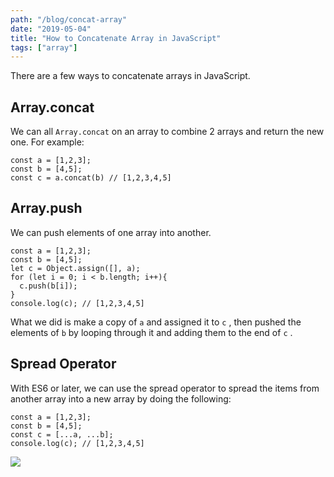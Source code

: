 ```yaml
---
path: "/blog/concat-array"
date: "2019-05-04"
title: "How to Concatenate Array in JavaScript"
tags: ["array"]
---
```


There are a few ways to concatenate arrays in JavaScript.

## Array.concat

We can all `Array.concat` on an array to combine 2 arrays and return the new one. For example:

```
const a = [1,2,3];
const b = [4,5];
const c = a.concat(b) // [1,2,3,4,5]
```

## Array.push

We can push elements of one array into another.

```
const a = [1,2,3];
const b = [4,5];
let c = Object.assign([], a);
for (let i = 0; i < b.length; i++){
  c.push(b[i]);
}
console.log(c); // [1,2,3,4,5]
```

What we did is make a copy of `a` and assigned it to `c` , then pushed the elements of `b` by looping through it and adding them to the end of `c` .

## Spread Operator

With ES6 or later, we can use the spread operator to spread the items from another array into a new array by doing the following:

```
const a = [1,2,3];
const b = [4,5];
const c = [...a, ...b];
console.log(c); // [1,2,3,4,5]
```

![](https://cdn-images-1.medium.com/max/800/1*3X6EiKc-njoRpCB1AWnv3Q.png)
